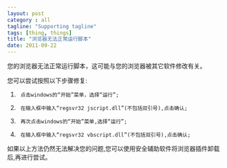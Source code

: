 ```yaml
---
layout: post
category : all
tagline: "Supporting tagline"
tags: [thing, things]
title: "浏览器无法正常运行脚本"
date: 2011-09-22
---
```

您的浏览器无法正常运行脚本，这可能与您的浏览器被其它软件修改有关。

您可以尝试按照以下步骤修复:

1.		点击windows的“开始”菜单，选择“运行”;

2.		在输入框中输入“regsvr32 jscript.dll”(不包括双引号),点击确认;

3.		再次点击windows的“开始”菜单,选择“运行”;

4.		在输入框中输入“regsvr32 vbscript.dll”(不包括双引号),点击确认;

如果以上方法仍然无法解决您的问题,您可以使用安全辅助软件将浏览器插件卸载后,再进行尝试。
